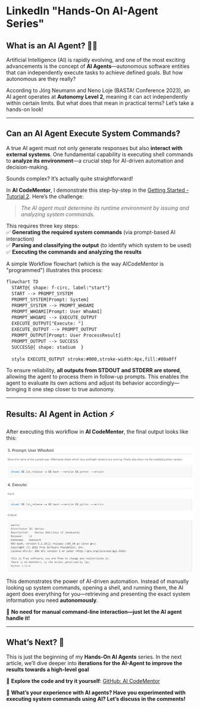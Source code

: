 # LinkedIn "Hands-On AI-Agent Series"

## **What is an AI Agent?** 🧠🤖  

Artificial Intelligence (AI) is rapidly evolving, and one of the most exciting advancements is the concept of **AI Agents**—autonomous software entities that can independently execute tasks to achieve defined goals. But how autonomous are they really?  

According to Jörg Neumann and Neno Loje (BASTA! Conference 2023), an AI agent operates at **Autonomy Level 2**, meaning it can act independently within certain limits. But what does that mean in practical terms? Let’s take a hands-on look!  

---

## **Can an AI Agent Execute System Commands?**  

A true AI agent must not only generate responses but also **interact with external systems**. One fundamental capability is executing shell commands to **analyze its environment**—a crucial step for AI-driven automation and decision-making.  

Sounds complex? It’s actually quite straightforward!  

In **AI CodeMentor**, I demonstrate this step-by-step in the [Getting Started - Tutorial 2](https://github.com/BernLeWal/AICodeMentor/blob/main/docs/tutorial/lesson2.md). Here’s the challenge:  

> *The AI agent must determine its runtime environment by issuing and analyzing system commands.*  

This requires three key steps:  
✅ **Generating the required system commands** (via prompt-based AI interaction)  
✅ **Parsing and classifying the output** (to identify which system to be used)  
✅ **Executing the commands and analyzing the results**  

A simple Workflow flowchart (which is the way AICodeMentor is "programmed") illustrates this process:  

```mermaid
flowchart TD
  START@{ shape: f-circ, label:"start"}
  START --> PROMPT_SYSTEM
  PROMPT_SYSTEM[Prompt: System]
  PROMPT_SYSTEM --> PROMPT_WHOAMI
  PROMPT_WHOAMI[Prompt: User WhoAmI]
  PROMPT_WHOAMI --> EXECUTE_OUTPUT
  EXECUTE_OUTPUT["Execute: "]
  EXECUTE_OUTPUT --> PROMPT_OUTPUT
  PROMPT_OUTPUT[Prompt: User ProcessResult]
  PROMPT_OUTPUT --> SUCCESS
  SUCCESS@{ shape: stadium  }

  style EXECUTE_OUTPUT stroke:#000,stroke-width:4px,fill:#80a0ff
```

To ensure reliability, **all outputs from STDOUT and STDERR are stored**, allowing the agent to process them in follow-up prompts. This enables the agent to evaluate its own actions and adjust its behavior accordingly—bringing it one step closer to true autonomy.  

---

## Results: AI Agent in Action ⚡

After executing this workflow in **AI CodeMentor**, the final output looks like this:

![](blogpost1-output.png)

This demonstrates the power of AI-driven automation. Instead of manually looking up system commands, opening a shell, and running them, the AI agent does everything for you—retrieving and presenting the exact system information you need **autonomously**.

🚀 **No need for manual command-line interaction—just let the AI agent handle it!**

---

## **What’s Next?** 🚀  

This is just the beginning of my **Hands-On AI Agents** series. In the next article, we’ll dive deeper into 
**iterations for the AI-Agent to improve the results towards a high-level goal**

🔗 **Explore the code and try it yourself**: [GitHub: AI CodeMentor](https://github.com/BernLeWal/AICodeMentor)  

💬 **What’s your experience with AI agents? Have you experimented with executing system commands using AI? Let’s discuss in the comments!**  

